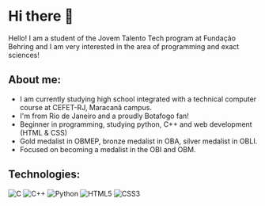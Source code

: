 # Hi there 👋
Hello! I am a student of the Jovem Talento Tech program at Fundação Behring and I am very interested in the area of ​​programming and exact sciences!

## About me:

- I am currently studying high school integrated with a technical computer course at CEFET-RJ, Maracanã campus.
- I'm from Rio de Janeiro and a proudly Botafogo fan!
- Beginner in programming, studying python, C++ and web development (HTML & CSS)
- Gold medalist in OBMEP, bronze medalist in OBA, silver medalist in OBLI.
- Focused on becoming a medalist in the OBI and OBM.

## Technologies:

![C](https://img.shields.io/badge/c-%2300599C.svg?style=for-the-badge&logo=c&logoColor=white)
![C++](https://img.shields.io/badge/c++-%2300599C.svg?style=for-the-badge&logo=c%2B%2B&logoColor=white)
![Python](https://img.shields.io/badge/python-3670A0?style=for-the-badge&logo=python&logoColor=ffdd54)
![HTML5](https://img.shields.io/badge/html5-%23E34F26.svg?style=for-the-badge&logo=html5&logoColor=white)
![CSS3](https://img.shields.io/badge/css3-%231572B6.svg?style=for-the-badge&logo=css3&logoColor=white)
